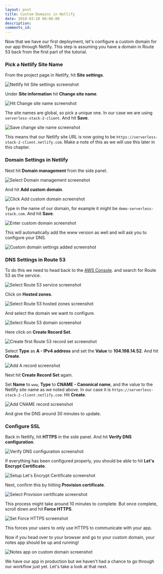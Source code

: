 ```yaml
---
layout: post
title: Custom Domains in Netlify
date: 2018-03-28 00:00:00
description:
comments_id:
---
```


Now that we have our first deployment, let's configure a custom domain for our app through Netlify. This step is assuming you have a domain in Route 53 back from the first part of the tutorial.

### Pick a Netlify Site Name

From the project page in Netlify, hit **Site settings**.

![Netlify hit Site settings screenshot](/assets/part2/netlify-hit-site-settings.png)

Under **Site information** hit **Change site name**.

![Hit Change site name screenshot](/assets/part2/hit-change-site-name.png)

The site names are global, so pick a unique one. In our case we are using `serverless-stack-2-client`. And hit **Save**.

![Save change site name screenshot](/assets/part2/save-change-site-name.png)

This means that our Netlify site URL is now going to be `https://serverless-stack-2-client.netlify.com`. Make a note of this as we will use this later in this chapter.

### Domain Settings in Netlify

Next hit **Domain management** from the side panel.

![Select Domain management screenshot](/assets/part2/select-domain-management.png)

And hit **Add custom domain**.

![Click Add custom domain screenshot](/assets/part2/click-add-custom-domain.png)

Type in the name of our domain, for example it might be `demo-serverless-stack.com`. And hit **Save**.

![Enter custom domain screenshot](/assets/part2/enter-custom-domain.png)

This will automatically add the www version as well and will ask you to configure your DNS.

![Custom domain settings added screenshot](/assets/part2/custom-domain-settings-added.png)

### DNS Settings in Route 53

To do this we need to head back to the [AWS Console](https://console.aws.amazon.com/). and search for Route 53 as the service.

![Select Route 53 service screenshot](/assets/part2/select-route-53-service.png)

Click on **Hosted zones**.

![Select Route 53 hosted zones screenshot](/assets/part2/select-route-53-hosted-zones.png)

And select the domain we want to configure.

![Select Route 53 domain screenshot](/assets/part2/select-route-53-domain.png)

Here click on **Create Record Set**.

![Create first Route 53 record set screenshot](/assets/part2/create-first-route-53-record-set.png)

Select **Type** as **A - IPv4 address** and set the **Value** to **104.198.14.52**. And hit **Create**.

![Add A record screenshot](/assets/part2/add-a-record.png)

Next hit **Create Record Set** again.

Set **Name** to `www`, **Type** to **CNAME - Canonical name**, and the value to the Netlify site name as we noted above. In our case it is `https://serverless-stack-2-client.netlify.com`. Hit **Create**.

![Add CNAME record screenshot](/assets/part2/add-cname-record.png)

And give the DNS around 30 minutes to update.

### Configure SSL

Back in Netlify, hit **HTTPS** in the side panel. And hit **Verify DNS configuration**.

![Verify DNS configuration screenshot](/assets/part2/verify-dns-configuration.png)

If everything has been configured properly, you should be able to hit **Let's Encrypt Certificate**.

![Setup Let's Encrypt Certificate screenshot](/assets/part2/setup-lets-encrypt-certificate.png)

Next, confirm this by hitting **Provision certificate**.

![Select Provision certificate screenshot](/assets/part2/select-provision-certificate.png)

This process might take around 10 minutes to complete. But once complete, scroll down and hit **Force HTTPS**.

![Set Force HTTPS screenshot](/assets/part2/set-force-https.png)

This forces your users to only use HTTPS to communicate with your app.

Now if you head over to your browser and go to your custom domain, your notes app should be up and running!

![Notes app on custom domain screenshot](/assets/part2/notes-app-on-custom-domain.png)

We have our app in production but we haven't had a chance to go through our workflow just yet. Let's take a look at that next.
